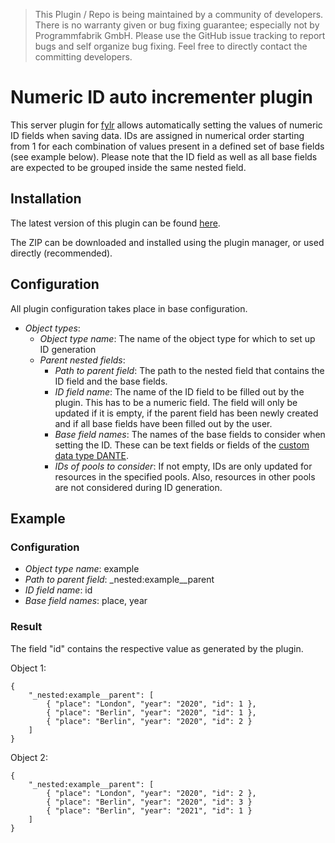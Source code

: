 > This Plugin / Repo is being maintained by a community of developers.
There is no warranty given or bug fixing guarantee; especially not by
Programmfabrik GmbH. Please use the GitHub issue tracking to report bugs
and self organize bug fixing. Feel free to directly contact the committing
developers.

# Numeric ID auto incrementer plugin

This server plugin for [fylr](https://docs.fylr.io) allows automatically setting the values of numeric ID fields when saving data. IDs are assigned in numerical order starting from 1 for each combination of values present in a defined set of base fields (see example below). Please note that the ID field as well as all base fields are expected to be grouped inside the same nested field.

## Installation

The latest version of this plugin can be found [here](https://github.com/programmfabrik/fylr-plugin-numeric-id-auto-incrementer/releases/latest/download/NumericIdAutoIncrementer.zip).

The ZIP can be downloaded and installed using the plugin manager, or used directly (recommended).

## Configuration

All plugin configuration takes place in base configuration.

* *Object types*:
    * *Object type name*: The name of the object type for which to set up ID generation
    * *Parent nested fields*:
        * *Path to parent field*: The path to the nested field that contains the ID field and the base fields.
        * *ID field name*: The name of the ID field to be filled out by the plugin. This has to be a numeric field. The field will only be updated if it is empty, if the parent field has been newly created and if all base fields have been filled out by the user.
        * *Base field names*: The names of the base fields to consider when setting the ID. These can be text fields or fields of the [custom data type DANTE](https://github.com/programmfabrik/fylr-plugin-custom-data-type-dante).
        * *IDs of pools to consider*: If not empty, IDs are only updated for resources in the specified pools. Also, resources in other pools are not considered during ID generation.

## Example

### Configuration

* *Object type name*: example
* *Path to parent field*: _nested:example__parent
* *ID field name*: id
* *Base field names*: place, year

### Result

The field "id" contains the respective value as generated by the plugin.

Object 1:

    {
        "_nested:example__parent": [
            { "place": "London", "year": "2020", "id": 1 },
            { "place": "Berlin", "year": "2020", "id": 1 },
            { "place": "Berlin", "year": "2020", "id": 2 }
        ]
    }

Object 2:

    {
        "_nested:example__parent": [
            { "place": "London", "year": "2020", "id": 2 },
            { "place": "Berlin", "year": "2020", "id": 3 }
            { "place": "Berlin", "year": "2021", "id": 1 }
        ]
    }
